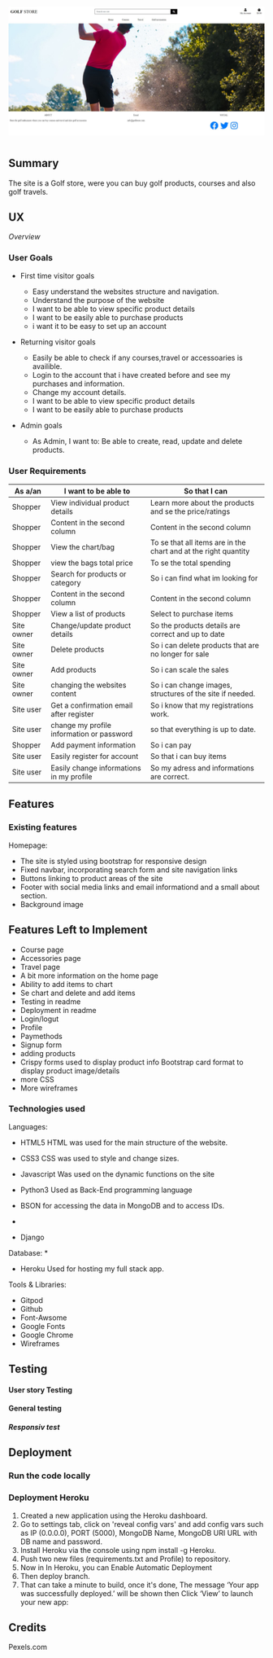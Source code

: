 <img src="https://raw.githubusercontent.com/mysan91/Storegolf/main/media/golfstore.JPG" style="width:550px">



# 

## Summary 
The site is a Golf store, were you can buy golf products, courses and also golf travels. 

## UX 

*Overview* 


### User Goals

* First time visitor goals 
  * Easy understand the websites structure and navigation.
  * Understand the purpose of the website
  * I want to be able to view specific product details
  * I want to be easily able to purchase products
  * i want it to be easy to set up an account
 
 
* Returning visitor goals 
  * Easily be able to check if any courses,travel or accessoaries is availible. 
  * Login to the account that i have created before and see my purchases and information. 
  * Change my account details. 
  * I want to be able to view specific product details
  * I want to be easily able to purchase products



* Admin goals
  * As Admin, I want to:
   Be able to create, read, update and delete products. 


 ### User Requirements 

**As a/an** | **I want to be able to**  | **So that I can** 
------------ | ------------- | -------------
Shopper | View individual product details | Learn more about the products and se the price/ratings
Shopper | Content in the second column | Content in the second column
Shopper | View the chart/bag | To se that all items are in the chart and at the right quantity
Shopper| view the bags total price | To se the total spending
Shopper | Search for products or category | So i can find what im looking for
Shopper | Content in the second column | Content in the second column
Shopper | View a list of products | Select to purchase items 
Site owner | Change/update product details | So the products details are correct and up to date
Site owner | Delete products | So i can delete products that are no longer for sale
Site owner | Add products | So i can scale the sales
Site owner | changing the websites content | So i can change images, structures of the site if needed. 
Site user | Get a confirmation email after register | So i know that my registrations work. 
Site user | change my profile information or password | so that everything is up to date. 
Shopper | Add payment information | So i can pay 
Site user | Easily register for account | So that i can buy items
Site user | Easily change informations in my profile| So my adress and informations are correct. 

## Features 

### Existing features 

Homepage:

* The site is styled using bootstrap for responsive design
* Fixed navbar, incorporating search form and site navigation links
* Buttons linking to product areas of the site
* Footer with social media links and email informationd and a small about section. 
* Background image 



## Features Left to Implement

 * Course page
 * Accessories page
 * Travel page
 * A bit more information on the home page
 * Ability to add items to chart
 * Se chart and delete and add items 
 * Testing in readme
 * Deployment in readme
 * Login/logut 
 * Profile
 * Paymethods 
 * Signup form
 * adding products 
 * Crispy forms used to display product info
  Bootstrap card format to display product image/details 
  * more CSS
  * More wireframes 
  



### Technologies used 
Languages:

* HTML5
HTML was used for the main structure of the website.
* CSS3
CSS was used to style and change sizes. 

* Javascript
Was used on the dynamic functions on the site 

* Python3 
Used as Back-End programming language

* BSON for accessing the data in MongoDB and to access IDs. 
* 
* Django 

Database:
* 

* Heroku
Used for hosting my full stack app.



Tools & Libraries:
*	Gitpod
* Github
*	Font-Awsome
*	Google Fonts
* Google Chrome
* Wireframes



## Testing
#### User story Testing 
 

#### General testing 


##### Responsiv test

 
## Deployment 
 
### Run the code locally
 

### Deployment Heroku 
1. Created a new application using the Heroku dashboard.
2. Go to settings tab, click on 'reveal config vars' and add config vars such as IP (0.0.0.0), PORT (5000), MongoDB Name, MongoDB URI URL with DB name and password.
3. Install Heroku via the console using npm install -g Heroku.
4. Push two new files (requirements.txt and Profile) to repository.
5. Now in In Heroku, you can Enable Automatic Deployment
6. Then deploy branch.
7. That can take a minute to build, once it's done, The message ‘Your app was successfully deployed.’ will be shown then Click ‘View’ to launch your new app: 




## Credits 
 Pexels.com

